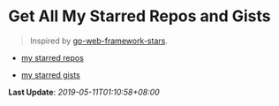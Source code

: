 # Get All My Starred Repos and Gists

> Inspired by [go-web-framework-stars](https://github.com/mingrammer/go-web-framework-stars).

* [my starred repos](repo/README.md)

* [my starred gists](gist/README.md)

**Last Update**: *2019-05-11T01:10:58+08:00*
